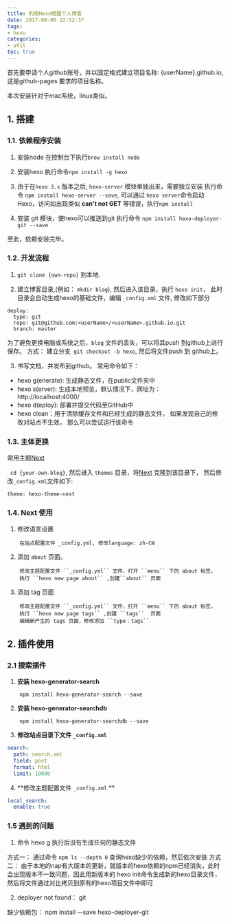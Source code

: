 ```yaml
---
title: 利用Hexo搭建个人博客
date: 2017-08-06 22:52:37
tags: 
- hexo
categories:
- util
toc: true
---
```


首先要申请个人github账号，并以固定格式建立项目名称: {userName}.github.io, 这是github-pages 要求的项目名称。 

本次安装针对于mac系统，linux类似。

## 1. 搭建

### 1.1. 依赖程序安装

1. 安装node
在控制台下执行``brew install node``

2. 安装hexo
   执行命令``npm install -g hexo``

3. 由于在``hexo 3.x`` 版本之后, ``hexo-server`` 模块单独出来，需要独立安装
    执行命令 ``npm install hexo-server --save``, 可以通过 ``hexo server``命令启动 Hexo，访问如出现类似 **can't not GET** 等错误，执行``npm install``

4. 安装 git 模块，使hexo可以推送到git
执行命令 ``npm install hexo-deployer-git --save``

至此，依赖安装完毕。

<!-- more -->


### 1.2. 开发流程

1. ``git clone {own-repo}`` 到本地. 

2. 建立博客目录,(例如： ``mkdir blog``), 然后进入该目录，执行 ``hexo init``， 此时目录会自动生成hexo的基础文件，编辑 ``_config.xml`` 文件, 修改如下部分
```
deploy:
  type: git
  repo: git@github.com:<userName>/<userName>.github.io.git
  branch: master
```
   为了避免更换电脑或系统之后，``blog`` 文件的丢失，可以将其push 到github上进行保存。 方式： 建立分支`` git checkout -b hexo``, 然后将文件push 到 github上。 

3. 书写文档，并发布到github。 常用命令如下：

* hexo g(enerate): 生成静态文件，在public文件夹中
* hexo s(erver): 生成本地预览，默认情况下，网址为： http://localhost:4000/
* hexo d(eploy): 部署并提交代码至GitHub中
* hexo clean：用于清除缓存文件和已经生成的静态文件， 如果发现自己的修改对站点不生效， 那么可以尝试运行该命令

### 1.3. 主体更换

常用主题[Next](https://github.com/iissnan/hexo-theme-next)

`` cd {your-own-blog}``, 然后进入 ``themes`` 目录，将[Next](https://github.com/iissnan/hexo-theme-next) 克隆到该目录下， 
然后修改``_config.xml``文件如下:
```
theme: hexo-theme-next
```

### 1.4. Next 使用

1. 修改语言设置
```
    在站点配置文件 _config.yml, 修改language: zh-CN
```

2. 添加 ``about`` 页面。
```
    修改主题配置文件 ``_config.yml`` 文件，打开 ``menu`` 下的 about 标签，
    执行 ``hexo new page about`` ,创建``about`` 页面
 ```

3. 添加 tag 页面
```
    修改主题配置文件 ``_config.yml`` 文件，打开 ``menu`` 下的 about 标签，
    执行 ``hexo new page tags`` ,创建 ``tags``  页面
    编辑新产生的 tags 页面，修改添加 ``type：tags``
```

## 2. 插件使用

### 2.1 搜索插件

1. **安装 hexo-generator-search**
```
    npm install hexo-generator-search --save
```
2. **安装 hexo-generator-searchdb**
```
    npm install hexo-generator-searchdb --save
```
3. **修改站点目录下文件 ``_config.xml``**
```yml
search:
  path: search.xml
  field: post
  format: html
  limit: 10000
```
4. **修改主题配置文件 ``_config.xml`` **
```yml
local_search:
  enable: true
```

### 1.5 遇到的问题

1. 命令 hexo g 执行后没有生成任何的静态文件

  方式一： 通过命令 ``npm ls --depth 0`` 查询hexo缺少的依赖，然后依次安装
  方式二： 由于本地的nap有大版本的更新，就版本的hexo依赖的npm已经消失，此时会出现版本不一致问题，因此用新版本的 hexo init命令生成新的hexo目录文件，然后将文件通过对比拷贝到原有的hexo项目文件中即可

2. deployer not found： git

缺少依赖包： npm install --save hexo-deployer-git
